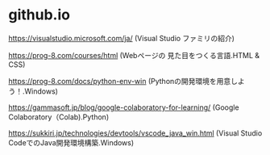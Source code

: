 # github.io
https://visualstudio.microsoft.com/ja/
(Visual Studio ファミリの紹介)

https://prog-8.com/courses/html
(Webページの 見た目をつくる言語.HTML & CSS)

https://prog-8.com/docs/python-env-win
(Pythonの開発環境を用意しよう！.Windows)

https://gammasoft.jp/blog/google-colaboratory-for-learning/
(Google Colaboratory（Colab).Python)

https://sukkiri.jp/technologies/devtools/vscode_java_win.html
(Visual Studio CodeでのJava開発環境構築.Windows)
